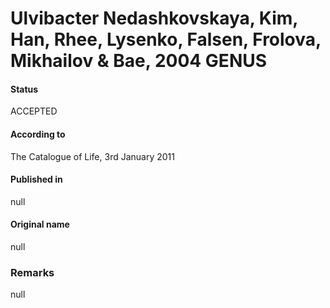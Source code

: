 # Ulvibacter Nedashkovskaya, Kim, Han, Rhee, Lysenko, Falsen, Frolova, Mikhailov & Bae, 2004 GENUS

#### Status
ACCEPTED

#### According to
The Catalogue of Life, 3rd January 2011

#### Published in
null

#### Original name
null

### Remarks
null
